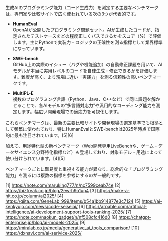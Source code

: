 生成AIのプログラミング能力（コード生成力）を測定する主要なベンチマークは、専門家や比較サイトで広く使われている次の3つが代表的です。

- **HumanEval**  
  OpenAIが公開したプログラミング問題セット。AIが生成したコードが、指定されたテストケースをどの程度正しくパスできるかをスコア（%）で評価します。主にPythonで実装力・ロジックの正確性を測る指標として業界標準になっています。

- **SWE-bench**  
  GitHub上の実際のイシュー（バグや機能追加）の自動修正課題を用いて、AIモデルが本当に実用レベルのコードを自律生成・修正できるかを評価します。難度が高く、より現場に近い「実践力」を測る信頼性の高いベンチマークです。

- **MultiPL-E**  
  複数のプログラミング言語（Python、Java、C++など）で同じ課題を解かせることで、各AIモデルの“多言語対応力”や汎用的なコーディング能力を測定します。幅広い開発現場での適応力を可視化します。

これらベンチマークは、最新の主要比較サイトや開発現場の選定基準でも根拠として頻繁に使われており、特にHumanEvalとSWE-benchは2025年時点で国際的に最も注目されています。[5][6]

加えて、用途特化型の新ベンチマーク（Web開発専用LiveBenchや、ゲーム・データサイエンス分野特化指標など）も登場しており、対象モデル・用途によって使い分けられています。[4][5]

ベンチマークごとに難易度と重視する能力が異なり、総合的な「プログラミング能力」を測るには複数の指標を参考にするのが一般的です。

[1] https://note.com/maruking777/n/nc7599ceab74e
[2] https://bizfreak.co.jp/blog/2ewrh9o1up4
[3] https://make-a-hit.co.jp/column/ai2025/
[4] https://qiita.com/GeneLab_999/items/b54a1bb914877e3c7124
[5] https://ai-kenkyujo.com/news/code-seiseiai/
[6] https://arpable.com/artificial-intelligence/ai-development-support-tools-ranking-2025/
[7] https://note.com/naokun_gadget/n/nf508cfc416d0
[8] https://chatgpt-enterprise.jp/blog/ai-models-2025/
[9] https://miralab.co.jp/media/generative_ai_tools_comparison/
[10] https://dxnavi.com/ai-serivice-2025/